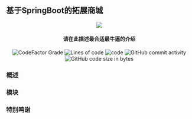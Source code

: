 ## 基于SpringBoot的拓展商城 

<p align="center">
<img src = "https://user-images.githubusercontent.com/39553613/151072271-e9ecf618-5c54-46d3-b77d-f159083993bb.png">
</p>

<h4 align="center">请在此描述最合适最牛逼的介绍</h4>

<p align="center">
<img alt="CodeFactor Grade" src="https://www.codefactor.io/repository/github/ba1oretto/minecraft-server-webstore/badge/master">
<img alt="Lines of code" src="https://img.shields.io/tokei/lines/github/Ba1oretto/Minecraft-Server-WebStore">
<img alt="code" src="https://img.shields.io/badge/Spring-boot-green">
<img alt="GitHub commit activity" src="https://img.shields.io/github/commit-activity/y/Ba1oretto/Minecraft-Server-WebStore">
<img alt="GitHub code size in bytes" src="https://img.shields.io/github/languages/code-size/Ba1oretto/Minecraft-Server-WebStore">
</p>

### 概述

### 模块

### 特别鸣谢